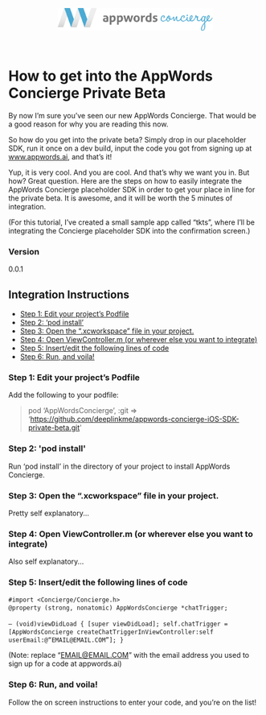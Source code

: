 <p align="center">
<img src="/concierge-logo.png" width="309"/>
</p>

<br>

# How to get into the AppWords Concierge Private Beta #

By now I’m sure you’ve seen our new AppWords Concierge. That would be a good reason for why you are reading this now.

So how do you get into the private beta? Simply drop in our placeholder SDK, run it once on a dev build, input the code you got from signing up at www.appwords.ai, and that’s it!

Yup, it is very cool. And you are cool. And that’s why we want you in. But how? Great question. Here are the steps on how to easily integrate the AppWords Concierge placeholder SDK in order to get your place in line for the private beta. It is awesome, and it will be worth the 5 minutes of integration.

(For this tutorial, I’ve created a small sample app called “tkts”, where I’ll be integrating the Concierge placeholder SDK into the confirmation screen.)

### Version
0.0.1

## Integration Instructions
* [Step 1: Edit your project’s Podfile](#step-1)
* [Step 2: ‘pod install’](#step-2)
* [Step 3: Open the “.xcworkspace” file in your project.](#step-3)
* [Step 4: Open ViewController.m (or wherever else you want to integrate)](#step-4)
* [Step 5: Insert/edit the following lines of code](#step-5)
* [Step 6: Run, and voila!](#step-6)

### <a name="step-1"></a>Step 1: Edit your project’s Podfile

Add the following to your podfile:

>pod ‘AppWordsConcierge’, :git => ‘https://github.com/deeplinkme/appwords-concierge-iOS-SDK-private-beta.git'

### <a name="step-2"></a>Step 2: 'pod install'

Run ‘pod install’ in the directory of your project to install AppWords Concierge.

### <a name="step-3"></a>Step 3: Open the “.xcworkspace” file in your project.
Pretty self explanatory...


### <a name="step-4"></a>Step 4: Open ViewController.m (or wherever else you want to integrate)
Also self explanatory...


### <a name="step-5"></a>Step 5: Insert/edit the following lines of code

    #import <Concierge/Concierge.h>
    @property (strong, nonatomic) AppWordsConcierge *chatTrigger;

    — (void)viewDidLoad { [super viewDidLoad]; self.chatTrigger = [AppWordsConcierge createChatTriggerInViewController:self userEmail:@“EMAIL@EMAIL.COM”]; }

(Note: replace “EMAIL@EMAIL.COM” with the email address you used to sign up for a code at appwords.ai)


### <a name="step-6"></a>Step 6: Run, and voila!
Follow the on screen instructions to enter your code, and you’re on the list!
